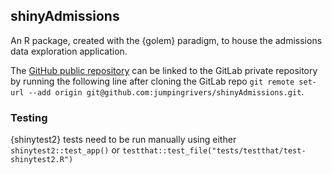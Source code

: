 ## shinyAdmissions

An R package, created with the {golem} paradigm, to house the admissions data exploration application.

The [GitHub public repository](https://github.com/jumpingrivers/shinyAdmissions) can be linked to the GitLab private repository by running the following line after cloning the GitLab repo `git remote set-url --add origin git@github.com:jumpingrivers/shinyAdmissions.git`.

### Testing

{shinytest2} tests need to be run manually using either `shinytest2::test_app()` or `testthat::test_file("tests/testthat/test-shinytest2.R")`
